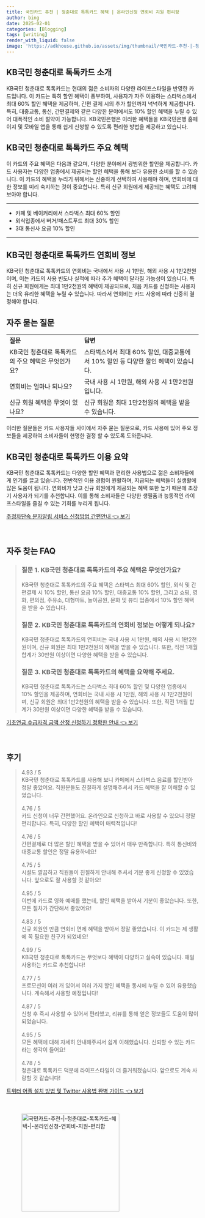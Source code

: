 ```yaml
---
title: 국민카드 추천 | 청춘대로 톡톡카드 혜택 | 온라인신청 연회비 지원 편리함
author: bing
date: 2025-02-01
categories: [Blogging]
tags: [writing]
render_with_liquid: false
image: 'https://adkhouse.github.io/assets/img/thumbnail/국민카드-추천-|-청춘대로-톡톡카드-혜택-|-온라인신청-연회비-지원-편리함.webp'
---
```



<h2 id='KB국민청춘대로톡톡카드소개'>KB국민 청춘대로 톡톡카드 소개</h2>

<p>KB국민 청춘대로 톡톡카드는 현대의 젊은 소비자의 다양한 라이프스타일을 반영한 카드입니다. 이 카드는 특히 할인 혜택이 풍부하여, 사용자가 자주 이용하는 스타벅스에서 최대 60% 할인 혜택을 제공하며, 간편 결제 시의 추가 할인까지 넉넉하게 제공합니다. 특히, 대중교통, 통신, 간편결제와 같은 다양한 분야에서도 10% 할인 혜택을 누릴 수 있어 대폭적인 소비 절약이 가능합니다. KB국민은행은 이러한 혜택들을 KB국민은행 홈페이지 및 모바일 앱을 통해 쉽게 신청할 수 있도록 편리한 방법을 제공하고 있습니다.</p>

<h2 id='주요혜택'>KB국민 청춘대로 톡톡카드 주요 혜택</h2>

<p>이 카드의 주요 혜택은 다음과 같으며, 다양한 분야에서 광범위한 할인을 제공합니다. 카드 사용자는 다양한 업종에서 제공되는 할인 혜택을 통해 보다 유용한 소비를 할 수 있습니다. 이 카드의 혜택을 누리기 위해서는 신중하게 선택하여 사용해야 하며, 연회비에 대한 정보를 미리 숙지하는 것이 중요합니다. 특히 신규 회원에게 제공되는 혜택도 고려해보아야 합니다.</p>

<hr />

<ul>
    <li>카페 및 베이커리에서 스타벅스 최대 60% 할인</li>
    <li>외식업종에서 버거/패스트푸드 최대 30% 할인</li>
    <li>3대 통신사 요금 10% 할인</li>
</ul>

<hr />

<h2 id='연회비정보'>KB국민 청춘대로 톡톡카드 연회비 정보</h2>

<p>KB국민 청춘대로 톡톡카드의 연회비는 국내에서 사용 시 1만원, 해외 사용 시 1만2천원이며, 이는 카드의 사용 빈도나 실적에 따라 추가 혜택이 달라질 가능성이 있습니다. 특히 신규 회원에게는 최대 1만2천원의 혜택이 제공되므로, 처음 카드를 신청하는 사용자는 더욱 유리한 혜택을 누릴 수 있습니다. 따라서 연회비는 카드 사용에 따라 신중히 결정해야 합니다.</p>

<h2 id='자주묻는질문'>자주 묻는 질문</h2>

<table>
    <tr>
        <td><b>질문</b></td>
        <td><b>답변</b></td>
    </tr>
    <tr>
        <td>KB국민 청춘대로 톡톡카드의 주요 혜택은 무엇인가요?</td>
        <td>스타벅스에서 최대 60% 할인, 대중교통에서 10% 할인 등 다양한 할인 혜택이 있습니다.</td>
    </tr>
    <tr>
        <td>연회비는 얼마나 되나요?</td>
        <td>국내 사용 시 1만원, 해외 사용 시 1만2천원입니다.</td>
    </tr>
    <tr>
        <td>신규 회원 혜택은 무엇이 있나요?</td>
        <td>신규 회원은 최대 1만2천원의 혜택을 받을 수 있습니다.</td>
    </tr>
</table>

<p>이러한 질문들은 카드 사용자들 사이에서 자주 묻는 질문으로, 카드 사용에 있어 주요 정보들을 제공하여 소비자들이 현명한 결정 할 수 있도록 도와줍니다.</p>

<h2 id='결론'>KB국민 청춘대로 톡톡카드 이용 요약</h2>

<p>KB국민 청춘대로 톡톡카드는 다양한 할인 혜택과 편리한 사용법으로 젊은 소비자들에게 인기를 끌고 있습니다. 전반적인 이용 경험이 원활하며, 지급되는 혜택들이 실생활에 많은 도움이 됩니다. 연회비가 낮고 신규 회원에게 제공되는 혜택 또한 높기 때문에 초장기 사용자가 되기를 추천합니다. 이를 통해 소비자들은 다양한 생필품과 능동적인 라이프스타일을 즐길 수 있는 기회를 누리게 됩니다.</p>


<p><a class="click-button" title="주정차단속 문자알림 서비스 신청방법 간편안내" href="https://adkhouse.github.io/posts/%EC%A3%BC%EC%A0%95%EC%B0%A8%EB%8B%A8%EC%86%8D-%EB%AC%B8%EC%9E%90%EC%95%8C%EB%A6%BC-%EC%84%9C%EB%B9%84%EC%8A%A4-%EC%8B%A0%EC%B2%AD%EB%B0%A9%EB%B2%95-%EA%B0%84%ED%8E%B8%EC%95%88%EB%82%B4/" rel="dofollow">주정차단속 문자알림 서비스 신청방법 간편안내 👈 보기</a></p><br>
<h2 id='자주_찾는_FAQ'>자주 찾는 FAQ</h2>
<div itemscope="" itemtype="https://schema.org/FAQPage"> 
<blockquote> 
<div itemscope="" itemprop="mainEntity" itemtype="https://schema.org/Question"> 
<h3 itemprop="name">질문 1. KB국민 청춘대로 톡톡카드의 주요 혜택은 무엇인가요?</h3> 
<div itemscope="" itemprop="acceptedAnswer" itemtype="https://schema.org/Answer"> 
<span itemprop="text"> 
<p>KB국민 청춘대로 톡톡카드의 주요 혜택은 스타벅스 최대 60% 할인, 외식 및 간편결제 시 10% 할인, 통신 요금 10% 할인, 대중교통 10% 할인, 그리고 쇼핑, 영화, 편의점, 주유소, 대형마트, 놀이공원, 문화 및 뷰티 업종에서 10% 할인 혜택을 받을 수 있습니다.</p> 
</span> 
</div> 
</div> 
<div itemscope="" itemprop="mainEntity" itemtype="https://schema.org/Question"> 
<h3 itemprop="name">질문 2. KB국민 청춘대로 톡톡카드의 연회비 정보는 어떻게 되나요?</h3> 
<div itemscope="" itemprop="acceptedAnswer" itemtype="https://schema.org/Answer"> 
<span itemprop="text"> 
<p>KB국민 청춘대로 톡톡카드의 연회비는 국내 사용 시 1만원, 해외 사용 시 1만2천원이며, 신규 회원은 최대 1만2천원의 혜택을 받을 수 있습니다. 또한, 직전 1개월 합계가 30만원 이상이면 다양한 혜택을 받을 수 있습니다.</p> 
</span> 
</div> 
</div> 
<div itemscope="" itemprop="mainEntity" itemtype="https://schema.org/Question"> 
<h3 itemprop="name">질문 3. KB국민 청춘대로 톡톡카드의 혜택을 요약해 주세요.</h3> 
<div itemscope="" itemprop="acceptedAnswer" itemtype="https://schema.org/Answer"> 
<span itemprop="text"> 
<p>KB국민 청춘대로 톡톡카드는 스타벅스 최대 60% 할인 및 다양한 업종에서 10% 할인을 제공하며, 연회비는 국내 사용 시 1만원, 해외 사용 시 1만2천원이며, 신규 회원은 최대 1만2천원의 혜택을 받을 수 있습니다. 또한, 직전 1개월 합계가 30만원 이상이면 다양한 혜택을 받을 수 있습니다.</p> 
</span> 
</div> 
</div> 
</blockquote> 
</div>
<p><a class="click-button" title="기초연금 수급자격 금액 산정 신청하기 정확한 안내" href="https://adkhouse.github.io/posts/%EA%B8%B0%EC%B4%88%EC%97%B0%EA%B8%88-%EC%88%98%EA%B8%89%EC%9E%90%EA%B2%A9-%EA%B8%88%EC%95%A1-%EC%82%B0%EC%A0%95-%EC%8B%A0%EC%B2%AD%ED%95%98%EA%B8%B0-%EC%A0%95%ED%99%95%ED%95%9C-%EC%95%88%EB%82%B4/" rel="dofollow">기초연금 수급자격 금액 산정 신청하기 정확한 안내 👈 보기</a></p><br>
<h2 id='후기'>후기</h2>
<div itemscope itemtype="https://schema.org/Product">
  <blockquote>
  <div itemprop="review" itemscope itemtype="https://schema.org/Review">
      <div itemprop="reviewRating" itemscope itemtype="https://schema.org/Rating"> <span itemprop="ratingValue">4.93</span> / <span itemprop="bestRating">5</span> </div>
      <span itemprop="reviewBody">KB국민 청춘대로 톡톡카드를 사용해 보니 카페에서 스타벅스 음료를 할인받아 정말 좋았어요. 직원분들도 친절하게 설명해주셔서 카드 혜택을 잘 이해할 수 있었습니다.</span>
  </div>
  <br>
  <div itemprop="review" itemscope itemtype="https://schema.org/Review">
      <div itemprop="reviewRating" itemscope itemtype="https://schema.org/Rating"> <span itemprop="ratingValue">4.76</span> / <span itemprop="bestRating">5</span> </div>
      <span itemprop="reviewBody">카드 신청이 너무 간편했어요. 온라인으로 신청하고 바로 사용할 수 있으니 정말 편리합니다. 특히, 다양한 할인 혜택이 매력적입니다!</span>
  </div>
  <br>
  <div itemprop="review" itemscope itemtype="https://schema.org/Review">
      <div itemprop="reviewRating" itemscope itemtype="https://schema.org/Rating"> <span itemprop="ratingValue">4.76</span> / <span itemprop="bestRating">5</span> </div>
      <span itemprop="reviewBody">간편결제로 더 많은 할인 혜택을 받을 수 있어서 매우 만족합니다. 특히 통신비와 대중교통 할인은 정말 유용하네요!</span>
  </div>
  <br>
  <div itemprop="review" itemscope itemtype="https://schema.org/Review">
      <div itemprop="reviewRating" itemscope itemtype="https://schema.org/Rating"> <span itemprop="ratingValue">4.75</span> / <span itemprop="bestRating">5</span> </div>
      <span itemprop="reviewBody">시설도 깔끔하고 직원들이 친절하게 안내해 주셔서 기분 좋게 신청할 수 있었습니다. 앞으로도 잘 사용할 것 같아요!</span>
  </div>
  <br>
  <div itemprop="review" itemscope itemtype="https://schema.org/Review">
      <div itemprop="reviewRating" itemscope itemtype="https://schema.org/Rating"> <span itemprop="ratingValue">4.95</span> / <span itemprop="bestRating">5</span> </div>
      <span itemprop="reviewBody">이번에 카드로 영화 예매를 했는데, 할인 혜택을 받아서 기분이 좋았습니다. 또한, 모든 절차가 간단해서 좋았어요!</span>
  </div>
  <br>
  <div itemprop="review" itemscope itemtype="https://schema.org/Review">
      <div itemprop="reviewRating" itemscope itemtype="https://schema.org/Rating"> <span itemprop="ratingValue">4.83</span> / <span itemprop="bestRating">5</span> </div>
      <span itemprop="reviewBody">신규 회원인 만큼 연회비 면제 혜택을 받아서 정말 좋았습니다. 이 카드는 제 생활에 꼭 필요한 친구가 되었네요!</span>
  </div>
  <br>
  <div itemprop="review" itemscope itemtype="https://schema.org/Review">
      <div itemprop="reviewRating" itemscope itemtype="https://schema.org/Rating"> <span itemprop="ratingValue">4.99</span> / <span itemprop="bestRating">5</span> </div>
      <span itemprop="reviewBody">KB국민 청춘대로 톡톡카드는 무엇보다 혜택이 다양하고 실속이 있습니다. 매일 사용하는 카드로 추천합니다!</span>
  </div>
  <br>
  <div itemprop="review" itemscope itemtype="https://schema.org/Review">
      <div itemprop="reviewRating" itemscope itemtype="https://schema.org/Rating"> <span itemprop="ratingValue">4.77</span> / <span itemprop="bestRating">5</span> </div>
      <span itemprop="reviewBody">프로모션이 여러 개 있어서 여러 가지 할인 혜택을 동시에 누릴 수 있어 유용했습니다. 계속해서 사용할 예정입니다!</span>
  </div>
  <br>
  <div itemprop="review" itemscope itemtype="https://schema.org/Review">
      <div itemprop="reviewRating" itemscope itemtype="https://schema.org/Rating"> <span itemprop="ratingValue">4.87</span> / <span itemprop="bestRating">5</span> </div>
      <span itemprop="reviewBody">신청 후 즉시 사용할 수 있어서 편리했고, 리뷰를 통해 얻은 정보들도 도움이 많이 되었습니다.</span>
  </div>
  <br>
  <div itemprop="review" itemscope itemtype="https://schema.org/Review">
      <div itemprop="reviewRating" itemscope itemtype="https://schema.org/Rating"> <span itemprop="ratingValue">4.95</span> / <span itemprop="bestRating">5</span> </div>
      <span itemprop="reviewBody">모든 혜택에 대해 자세히 안내해주셔서 쉽게 이해했습니다. 신뢰할 수 있는 카드라는 생각이 들어요!</span>
  </div>
  <br>
  <div itemprop="review" itemscope itemtype="https://schema.org/Review">
      <div itemprop="reviewRating" itemscope itemtype="https://schema.org/Rating"> <span itemprop="ratingValue">4.78</span> / <span itemprop="bestRating">5</span> </div>
      <span itemprop="reviewBody">청춘대로 톡톡카드 덕분에 라이프스타일이 더 즐거워졌습니다. 앞으로도 계속 사랑할 것 같습니다!</span>
  </div>
  </blockquote>
</div>
<p><a class="click-button" title="트위터 어플 설치 방법 및 Twitter 사용법 완벽 가이드" href="https://adkhouse.github.io/posts/%ED%8A%B8%EC%9C%84%ED%84%B0-%EC%96%B4%ED%94%8C-%EC%84%A4%EC%B9%98-%EB%B0%A9%EB%B2%95-%EB%B0%8F-Twitter-%EC%82%AC%EC%9A%A9%EB%B2%95-%EC%99%84%EB%B2%BD-%EA%B0%80%EC%9D%B4%EB%93%9C/" rel="dofollow">트위터 어플 설치 방법 및 Twitter 사용법 완벽 가이드 👈 보기</a></p><br>
<figure class="image"><img src="https://adkhouse.github.io/assets/img/thumbnail/국민카드-추천-|-청춘대로-톡톡카드-혜택-|-온라인신청-연회비-지원-편리함.webp" alt="국민카드-추천-|-청춘대로-톡톡카드-혜택-|-온라인신청-연회비-지원-편리함" width="256" height="256"></figure>